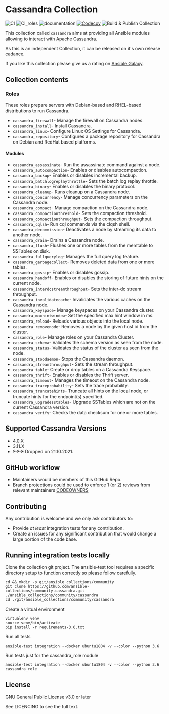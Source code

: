 # Cassandra Collection
![CI](https://github.com/ansible-collections/community.cassandra/workflows/CI/badge.svg)
![CI_roles](https://github.com/ansible-collections/community.cassandra/workflows/CI_roles/badge.svg)
![documentation](https://github.com/ansible-collections/community.cassandra/workflows/documentation/badge.svg)
[![Codecov](https://img.shields.io/codecov/c/github/ansible-collections/community.cassandra)](https://codecov.io/gh/ansible-collections/community.cassandra)
![Build & Publish Collection](https://github.com/ansible-collections/community.cassandra/workflows/Build%20&%20Publish%20Collection/badge.svg)

This collection called `cassandra` aims at providing all Ansible modules allowing to interact with Apache Cassandra.

As this is an independent Collection, it can be released on it's own release cadance.

If you like this collection please give us a rating on [Ansible Galaxy](https://galaxy.ansible.com/community/cassandra).

## Collection contents

### Roles

These roles prepare servers with Debian-based and RHEL-based distributions to run Cassandra.

- `cassandra_firewall`- Manage the firewall on Cassandra nodes.
- `cassandra_install`- Install Cassandra.
- `cassandra_linux`- Configure Linux OS Settings for Cassandra.
- `cassandra_repository`- Configures a package repository for Cassandra on Debian and RedHat based platforms.

#### Modules

- `cassandra_assassinate`- Run the assassinate command against a node.
- `cassandra_autocompaction`- Enables or disables autocompaction.
- `cassandra_backup`- Enables or disables incremental backup.
- `cassandra_batchlogreplaythrottle`- Sets the batch log replay throttle.
- `cassandra_binary`- Enables or disables the binary protocol.
- `cassandra_cleanup`- Runs cleanup on a Cassandra node.
- `cassandra_concurrency`- Manage concurrency parameters on the Cassandra node.
- `cassandra_compact`- Manage compaction on the Cassandra node.
- `cassandra_compactionthreshold`- Sets the compaction threshold.
- `cassandra_compactionthroughput`- Sets the compaction throughput.
- `cassandra_cqlsh`- Run cql commands via the clqsh shell.
- `cassandra_decommission`- Deactivates a node by streaming its data to another node.
- `cassandra_drain`- Drains a Cassandra node.
- `cassandra_flush`- Flushes one or more tables from the memtable to SSTables on disk.
- `cassandra_fullquerylog`-  Manages the full query log feature.
- `cassandra_garbagecollect`- Removes deleted data from one or more tables. 
- `cassandra_gossip`- Enables or disables gossip.
- `cassandra_handoff`- Enables or disables the storing of future hints on the current node.
- `cassandra_interdcstreamthroughput`- Sets the inter-dc stream throughput.
- `cassandra_invalidatecache`- Invalidates the various caches on the Cassandra node.
- `cassandra_keyspace`- Manage keyspaces on your Cassandra cluster.
- `cassandra_maxhintwindow`- Set the specified max hint window in ms.
- `cassandra_reload`-  Reloads various objects into the local node.
- `cassandra_removenode`- Removes a node by the given host id from the cluster.
- `cassandra_role`- Manage roles on your Cassandra Cluster.
- `cassandra_schema`- Validates the schema version as seen from the node.
- `cassandra_status`- Validates the status of the cluster as seen from the node.
- `cassandra_stopdaemon`- Stops the Cassandra daemon.
- `cassandra_streamthroughput`- Sets the stream throughput.
- `cassandra_table`- Create or drop tables on a Cassandra Keyspace.
- `cassandra_thrift`- Enables or disables the Thrift server.
- `cassandra_timeout`- Manages the timeout on the Cassandra node. 
- `cassandra_traceprobability`- Sets the trace probability.
- `cassandra_truncatehints`- Truncate all hints on the local node, or truncate hints for the endpoint(s) specified.
- `cassandra_upgradesstables`- Upgrade SSTables which are not on the current Cassandra version.
- `cassandra_verify`- Checks the data checksum for one or more tables.

## Supported Cassandra Versions

* 4.0.X
* 3.11.X
* ~~2.2.X~~ Dropped on 21.10.2021.

## GitHub workflow

* Maintainers would be members of this GitHub Repo.
* Branch protections could be used to enforce 1 (or 2) reviews from relevant maintainers [CODEOWNERS](.github/CODEOWNERS)

## Contributing

Any contribution is welcome and we only ask contributors to:
* Provide *at least* integration tests for any contribution.
* Create an issues for any significant contribution that would change a large portion of the code base.

## Running integration tests locally

Clone the collection git project. The ansible-test tool requires a specific directory setup to function correctly so please follow carefully.

```
cd && mkdir -p git/ansible_collections/community
git clone https://github.com/ansible-collections/community.cassandra.git ./ansible_collections/community/cassandra
cd ./git/ansible_collections/community/cassandra
```

Create a virtual environment

```
virtualenv venv
source venv/bin/activate
pip install -r requirements-3.6.txt
```

Run all tests

```
ansible-test integration --docker ubuntu1804 -v --color --python 3.6
```

Run tests just for the cassandra_role module

```
ansible-test integration --docker ubuntu1804 -v --color --python 3.6 cassandra_role
```


## License

GNU General Public License v3.0 or later

See LICENCING to see the full text.
